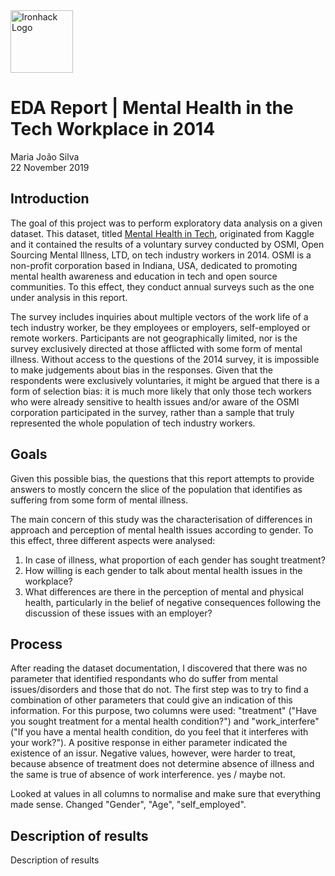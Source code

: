 <img src="https://bit.ly/2VnXWr2" alt="Ironhack Logo" width="100"/>

# EDA Report | Mental Health in the Tech Workplace in 2014

Maria João Silva<br>
22 November 2019


## Introduction

The goal of this project was to perform exploratory data analysis on a given dataset. This dataset, titled [Mental Health in Tech](https://www.kaggle.com/osmi/mental-health-in-tech-survey), originated from Kaggle and it contained the results of a voluntary survey conducted by OSMI, Open Sourcing Mental Illness, LTD, on tech industry workers in 2014. OSMI is a non-profit corporation based in Indiana, USA, dedicated to promoting mental health awareness and education in tech and open source communities. To this effect, they conduct annual surveys such as the one under analysis in this report.

The survey includes inquiries about multiple vectors of the work life of a tech industry worker, be they employees or employers, self-employed or remote workers. Participants are not geographically limited, nor is the survey exclusively directed at those afflicted with some form of mental illness. Without access to the questions of the 2014 survey, it is impossible to make judgements about bias in the responses. Given that the respondents were exclusively voluntaries, it might be argued that there is a form of selection bias: it is much more likely that only those tech workers who were already sensitive to health issues and/or aware of the OSMI corporation participated in the survey, rather than a sample that truly represented the whole population of tech industry workers.


## Goals

Given this possible bias, the questions that this report attempts to provide answers to mostly concern the slice of the population that identifies as suffering from some form of mental illness.

The main concern of this study was the characterisation of differences in approach and perception of mental health issues according to gender. To this effect, three different aspects were analysed:

1. In case of illness, what proportion of each gender has sought treatment?
2. How willing is each gender to talk about mental health issues in the workplace?
3. What differences are there in the perception of mental and physical health, particularly in the belief of negative consequences following the discussion of these issues with an employer?


## Process

After reading the dataset documentation, I discovered that there was no parameter that identified respondants who do suffer from mental issues/disorders and those that do not. The first step was to try to find a combination of other parameters that could give an indication of this information. For this purpose, two columns were used: "treatment" ("Have you sought treatment for a mental health condition?") and "work_interfere" ("If you have a mental health condition, do you feel that it interferes with your work?"). A positive response in either parameter indicated the existence of an issur. Negative values, however, were harder to treat, because absence of treatment does not determine absence of illness and the same is true of absence of work interference. yes / maybe not.

Looked at values in all columns to normalise and make sure that everything made sense. Changed "Gender", "Age", "self_employed".


## Description of results

Description of results
